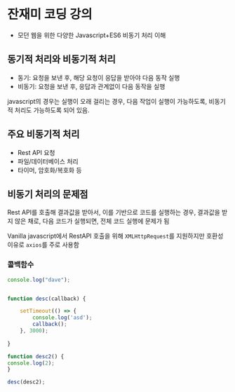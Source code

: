 # 잔재미 코딩 강의
- 모던 웹을 위한 다양한 Javascript+ES6 비동기 처리 이해


## 동기적 처리와 비동기적 처리

- 동기: 요청을 보낸 후, 해당 요청이 응답을 받아야 다음 동작 실행
- 비동기: 요청을 보낸 후, 응답과 관계없이 다음 동작을 실행

javascript의 경우는 실행이 오래 걸리는 경우, 다음 작업이 실행이 가능하도록, 비동기적 처리도 가능하도록 되어 있음.


## 주요 비동기적 처리
- Rest API 요청
- 파일/데이터베이스 처리
- 타이머, 암호화/복호화 등


## 비동기 처리의 문제점
Rest API를 호출해 결과값을 받아서, 이를 기반으로 코드를 실행하는 경우, 결과값을 받지 않은 채로, 다음 코드가 실행되면, 전체 코드 실행에 문제가 됨

Vanilla javascript에서 RestAPI 호출을 위해 `XMLHttpRequest`를 지원하지만 호환성 이유로 `axios`를 주로 사용함


### 콜백함수

```js
console.log("dave");


function desc(callback) {

    setTimeout(() => {
        console.log('asd');
        callback();
    }, 3000);
    
}

function desc2() {
console.log(2);
}

desc(desc2);
```